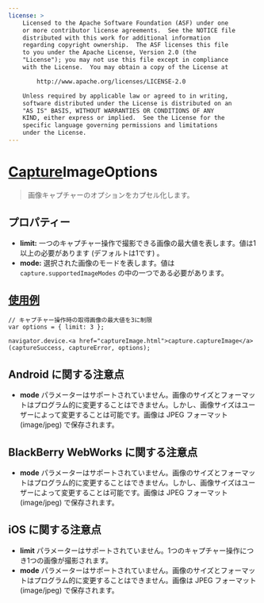 ```yaml
---
license: >
    Licensed to the Apache Software Foundation (ASF) under one
    or more contributor license agreements.  See the NOTICE file
    distributed with this work for additional information
    regarding copyright ownership.  The ASF licenses this file
    to you under the Apache License, Version 2.0 (the
    "License"); you may not use this file except in compliance
    with the License.  You may obtain a copy of the License at

        http://www.apache.org/licenses/LICENSE-2.0

    Unless required by applicable law or agreed to in writing,
    software distributed under the License is distributed on an
    "AS IS" BASIS, WITHOUT WARRANTIES OR CONDITIONS OF ANY
    KIND, either express or implied.  See the License for the
    specific language governing permissions and limitations
    under the License.
---
```


<a href="capture.html">Capture</a>ImageOptions
===================

> 画像キャプチャーのオプションをカプセル化します。

プロパティー
----------

- __limit:__ 一つのキャプチャー操作で撮影できる画像の最大値を表します。値は1以上の必要があります (デフォルトは1です) 。
- __mode:__ 選択された画像のモードを表します。値は `capture.supportedImageModes` の中の一つである必要があります。

<a href="../../storage/storage.opendatabase.html">使用例</a>
-------------

    // キャプチャー操作時の取得画像の最大値を3に制限
    var options = { limit: 3 };

    navigator.device.<a href="captureImage.html">capture.captureImage</a>(captureSuccess, captureError, options);

Android に関する注意点
--------------

- __mode__ パラメーターはサポートされていません。画像のサイズとフォーマットはプログラム的に変更することはできません。しかし、画像サイズはユーザーによって変更することは可能です。画像は JPEG フォーマット (image/jpeg) で保存されます。

BlackBerry WebWorks に関する注意点
--------------------------

- __mode__ パラメーターはサポートされていません。画像のサイズとフォーマットはプログラム的に変更することはできません。しかし、画像サイズはユーザーによって変更することは可能です。画像は JPEG フォーマット (image/jpeg) で保存されます。

iOS に関する注意点
----------

- __limit__ パラメーターはサポートされていません。1つのキャプチャー操作につき1つの画像が撮影されます。
- __mode__ パラメーターはサポートされていません。画像のサイズとフォーマットはプログラム的に変更することはできません。画像は JPEG フォーマット (image/jpeg) で保存されます。

